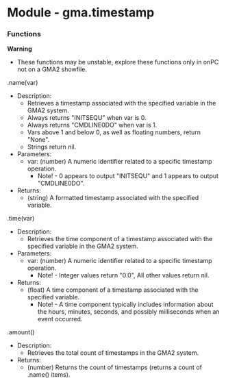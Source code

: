# Module - gma.timestamp
### Functions
**Warning**
- These functions may be unstable, explore these functions only in onPC not on a GMA2 showfile.

.name(var)
- Description:
    - Retrieves a timestamp associated with the specified variable in the GMA2 system.
    - Always returns "INITSEQU" when var is 0.
    - Always returns "CMDLINE0DO" when var is 1.
    - Vars above 1 and below 0, as well as floating numbers, return "None".
    - Strings return nil.
- Parameters:
    - var: (number) A numeric identifier related to a specific timestamp operation.
        - Note! - 0 appears to output "INITSEQU" and 1 appears to output "CMDLINE0DO".
- Returns:
    - (string) A formatted timestamp associated with the specified variable.

.time(var)
- Description:
    - Retrieves the time component of a timestamp associated with the specified variable in the GMA2 system.
- Parameters:
    - var: (number) A numeric identifier related to a specific timestamp operation.
        - Note! - Integer values return "0.0", All other values return nil.
- Returns:
    - (float) A time component of a timestamp associated with the specified variable.
        - Note! - A time component typically includes information about the hours, minutes, seconds, and possibly milliseconds when an event occurred.

.amount()
- Description:
    - Retrieves the total count of timestamps in the GMA2 system.
- Returns:
    - (number) Returns the count of timestamps (returns a count of .name() items).
